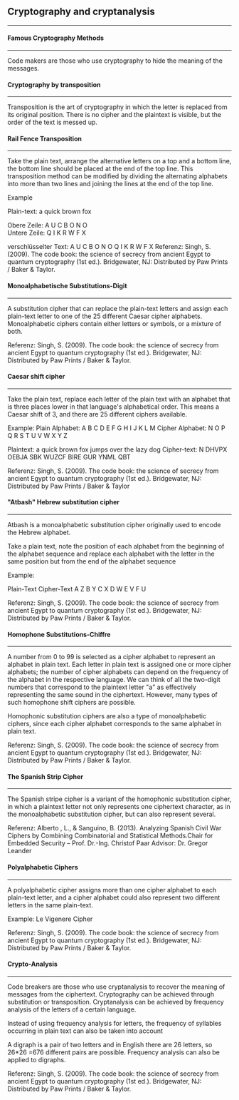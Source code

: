 

## Cryptography and cryptanalysis
----------------------------

#### Famous Cryptography Methods
----------------------------
Code makers are those who use cryptography to hide the meaning of the messages.

####  Cryptography by transposition
----------------------------
Transposition is the art of cryptography in which the letter is replaced from its original position. There is no cipher and the plaintext is visible, but the order of the text is messed up.

#### Rail Fence Transposition
----------------------------
Take the plain text, arrange the alternative letters on a top and a bottom line, the bottom line should be placed at the end of the top line. This transposition method can be modified by dividing the alternating alphabets into more than two lines and joining the lines at the end of the top line.

Example

Plain-text: a quick brown fox

Obere Zeile:   A  U  C  B O N O  
Untere Zeile:    Q  I    K R W F X

verschlüsselter Text: A  U  C  B O N O Q  I   K R W F X
Referenz: Singh, S. (2009). The code book: the science of secrecy from ancient Egypt to quantum cryptography (1st ed.). Bridgewater, NJ: Distributed by Paw Prints / Baker & Taylor.

#### Monoalphabetische Substitutions-Digit
----------------------------
A substitution cipher that can replace the plain-text letters and assign each plain-text letter to one of the 25 different Caesar cipher alphabets. Monoalphabetic ciphers contain either letters or symbols, or a mixture of both.

Referenz: Singh, S. (2009). The code book: the science of secrecy from ancient Egypt to quantum cryptography (1st ed.). Bridgewater, NJ: Distributed by Paw Prints / Baker & Taylor.

#### Caesar shift cipher
----------------------------
Take the plain text, replace each letter of the plain text with an alphabet that is three places lower in that language's alphabetical order. This means a Caesar shift of 3, and there are 25 different ciphers available.

Example:
Plain Alphabet: A B C D E F G H I J K L M Cipher Alphabet: N O P Q R S T U V W X Y Z

Plaintext: a quick brown fox jumps over the lazy dog Cipher-text: N DHVPX OEBJA SBK WUZCF BIRE GUR YNML QBT

Referenz: Singh, S. (2009). The code book: the science of secrecy from ancient Egypt to quantum cryptography (1st ed.). Bridgewater, NJ: Distributed by Paw Prints / Baker & Taylor

#### "Atbash" Hebrew substitution cipher
----------------------------
Atbash is a monoalphabetic substitution cipher originally used to encode the Hebrew alphabet.

Take a plain text, note the position of each alphabet from the beginning of the alphabet sequence and replace each alphabet with the letter in the same position but from the end of the alphabet sequence

Example:

Plain-Text Cipher-Text A Z B Y C X D W E V F U

Referenz: Singh, S. (2009). The code book: the science of secrecy from ancient Egypt to quantum cryptography (1st ed.). Bridgewater, NJ: Distributed by Paw Prints / Baker & Taylor.

#### Homophone Substitutions-Chiffre
----------------------------
A number from 0 to 99 is selected as a cipher alphabet to represent an alphabet in plain text. Each letter in plain text is assigned one or more cipher alphabets; the number of cipher alphabets can depend on the frequency of the alphabet in the respective language. We can think of all the two-digit numbers that correspond to the plaintext letter "a" as effectively representing the same sound in the ciphertext. However, many types of such homophone shift ciphers are possible.

Homophonic substitution ciphers are also a type of monoalphabetic ciphers, since each cipher alphabet corresponds to the same alphabet in plain text.

Referenz: Singh, S. (2009). The code book: the science of secrecy from ancient Egypt to quantum cryptography (1st ed.). Bridgewater, NJ: Distributed by Paw Prints / Baker & Taylor.

#### The Spanish Strip Cipher
----------------------------
The Spanish stripe cipher is a variant of the homophonic substitution cipher, in which a plaintext letter not only represents one ciphertext character, as in the monoalphabetic substitution cipher, but can also represent several.

Referenz: Alberto , L., & Sanguino, B. (2013). Analyzing Spanish Civil War Ciphers by Combining Combinatorial and Statistical Methods.Chair for Embedded Security – Prof. Dr.-Ing. Christof Paar Advisor: Dr. Gregor Leander

#### Polyalphabetic Ciphers
----------------------------
A polyalphabetic cipher assigns more than one cipher alphabet to each plain-text letter, and a cipher alphabet could also represent two different letters in the same plain-text.

Example: Le Vigenere Cipher

Referenz: Singh, S. (2009). The code book: the science of secrecy from ancient Egypt to quantum cryptography (1st ed.). Bridgewater, NJ: Distributed by Paw Prints / Baker & Taylor.

#### Crypto-Analysis
----------------------------

Code breakers are those who use cryptanalysis to recover the meaning of messages from the ciphertext. Cryptography can be achieved through substitution or transposition. Cryptanalysis can be achieved by frequency analysis of the letters of a certain language.

Instead of using frequency analysis for letters, the frequency of syllables occurring in plain text can also be taken into account

A digraph is a pair of two letters and in English there are 26 letters, so 26*26 =676 different pairs are possible. Frequency analysis can also be applied to digraphs.

Referenz: Singh, S. (2009). The code book: the science of secrecy from ancient Egypt to quantum cryptography (1st ed.). Bridgewater, NJ: Distributed by Paw Prints / Baker & Taylor.


